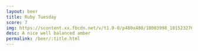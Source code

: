 ```yaml
---
layout: beer
title: Ruby Tuesday
score: 7
img: https://scontent.xx.fbcdn.net/v/t1.0-0/p480x480/10003998_10152327617233745_190591734_n.jpg?oh=da312013c90a92d3bd55fe79cbbab7ff&oe=58DFBFAC
desc: A nice well balanced amber
permalink: /beer/:title.html
---
```

